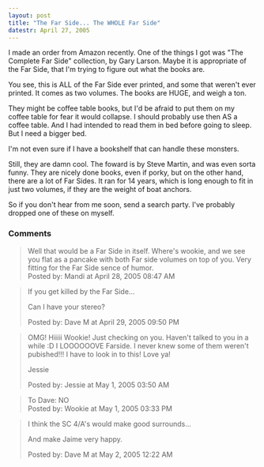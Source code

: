 ```yaml
---
layout: post
title: "The Far Side... The WHOLE Far Side"
datestr: April 27, 2005
---
```


I made an order from Amazon recently.  One of the things I got was "The Complete Far Side" collection, by Gary Larson.  Maybe it is appropriate of the Far Side, that I'm trying to figure out what the books are.

You see, this is ALL of the Far Side ever printed, and some that weren't ever printed.  It comes as two volumes.  The books are HUGE, and weigh a ton.

They might be coffee table books, but I'd be afraid to put them on my coffee table for fear it would collapse.  I should probably use then AS a coffee table.  And I had intended to read them in bed before going to sleep.  But I need a bigger bed.

I'm not even sure if I have a bookshelf that can handle these monsters.

Still, they are damn cool.  The foward is by Steve Martin, and was even sorta funny.  They are nicely done books, even if porky, but on the other hand, there are a lot of Far Sides.  It ran for 14 years, which is long enough to fit in just two volumes, if they are the weight of boat anchors.

So if you don't hear from me soon, send a search party. I've probably dropped one of these on myself.

### Comments

<blockquote>
Well that would be a Far Side in itself.  Where's wookie, and we see you flat as a pancake with both Far side volumes on top of you.  Very fitting for the Far Side sence of humor.<br />

<div class="post-meta">Posted by: Mandi at April 28, 2005 08:47 AM</div> </blockquote>
<blockquote>
If you get killed by the Far Side...

Can I have your stereo?
<div class="post-meta">Posted by: Dave M at April 29, 2005 09:50 PM</div> </blockquote>
<blockquote>
OMG! Hiiiii Wookie! Just checking on you. Haven't talked to you in a while :D I LOOOOOOVE Farside. I never knew some of them weren't pubished!!! I have to look in to this! Love ya!

Jessie
<div class="post-meta">Posted by: Jessie at May  1, 2005 03:50 AM</div> </blockquote>
<blockquote>
To Dave: NO
<div class="post-meta">Posted by: Wookie at May  1, 2005 03:33 PM</div> </blockquote>
<blockquote>
I think the SC 4/A's would make good surrounds...

And make Jaime very happy.
<div class="post-meta">Posted by: Dave M at May  2, 2005 12:22 AM</div> </blockquote>


